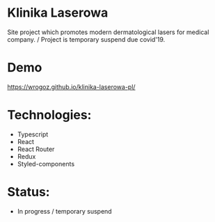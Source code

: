 # Klinika Laserowa  

Site project which promotes modern dermatological lasers for medical company. / Project is temporary suspend  due covid'19.
# Demo
https://wrogoz.github.io/klinika-laserowa-pl/
# Technologies:
- Typescript
- React
- React Router
- Redux
- Styled-components

# Status:

- In progress / temporary suspend


